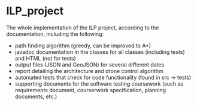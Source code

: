 # ILP_project

The whole implementation of the ILP project, according to the documentation, including the following:

- path finding algorithm (greedy, can be improved to A*)
- javadoc documentation in the classes for all classes (including tests) and HTML (not for tests)
- output files (JSON and GeoJSON) for several different dates
- report detailing the architecture and drone control algorithm
- automated tests that check for code functionality (found in src -> tests)
- supporting documents for the software testing coursework (such as requirements document, courserwork specification, planning documents, etc.)
